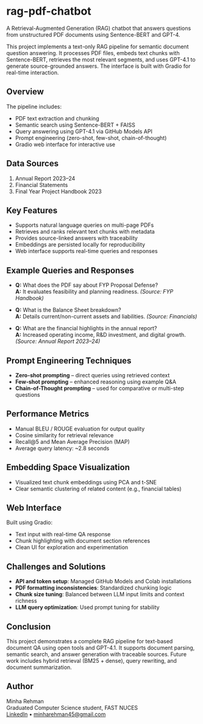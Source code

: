 # rag-pdf-chatbot

A Retrieval-Augmented Generation (RAG) chatbot that answers questions from unstructured PDF documents using Sentence-BERT and GPT-4.

This project implements a text-only RAG pipeline for semantic document question answering. It processes PDF files, embeds text chunks with Sentence-BERT, retrieves the most relevant segments, and uses GPT-4.1 to generate source-grounded answers. The interface is built with Gradio for real-time interaction.

## Overview

The pipeline includes:
- PDF text extraction and chunking
- Semantic search using Sentence-BERT + FAISS
- Query answering using GPT-4.1 via GitHub Models API
- Prompt engineering (zero-shot, few-shot, chain-of-thought)
- Gradio web interface for interactive use

## Data Sources

1. Annual Report 2023–24  
2. Financial Statements  
3. Final Year Project Handbook 2023  

## Key Features

- Supports natural language queries on multi-page PDFs  
- Retrieves and ranks relevant text chunks with metadata  
- Provides source-linked answers with traceability  
- Embeddings are persisted locally for reproducibility  
- Web interface supports real-time queries and responses  

## Example Queries and Responses

- **Q:** What does the PDF say about FYP Proposal Defense?  
  **A:** It evaluates feasibility and planning readiness. *(Source: FYP Handbook)*

- **Q:** What is the Balance Sheet breakdown?  
  **A:** Details current/non-current assets and liabilities. *(Source: Financials)*

- **Q:** What are the financial highlights in the annual report?  
  **A:** Increased operating income, R&D investment, and digital growth. *(Source: Annual Report 2023–24)*

## Prompt Engineering Techniques

- **Zero-shot prompting** – direct queries using retrieved context  
- **Few-shot prompting** – enhanced reasoning using example Q&A  
- **Chain-of-Thought prompting** – used for comparative or multi-step questions

## Performance Metrics

- Manual BLEU / ROUGE evaluation for output quality  
- Cosine similarity for retrieval relevance  
- Recall@5 and Mean Average Precision (MAP)  
- Average query latency: ~2.8 seconds  

## Embedding Space Visualization

- Visualized text chunk embeddings using PCA and t-SNE  
- Clear semantic clustering of related content (e.g., financial tables)

## Web Interface

Built using Gradio:
- Text input with real-time QA response  
- Chunk highlighting with document section references  
- Clean UI for exploration and experimentation  

## Challenges and Solutions

- **API and token setup**: Managed GitHub Models and Colab installations  
- **PDF formatting inconsistencies**: Standardized chunking logic  
- **Chunk size tuning**: Balanced between LLM input limits and context richness  
- **LLM query optimization**: Used prompt tuning for stability  

## Conclusion

This project demonstrates a complete RAG pipeline for text-based document QA using open tools and GPT-4.1. It supports document parsing, semantic search, and answer generation with traceable sources. Future work includes hybrid retrieval (BM25 + dense), query rewriting, and document summarization.

## Author

Minha Rehman  
Graduated Computer Science student, FAST NUCES  
[LinkedIn](https://www.linkedin.com/in/minha-rehman-b67204250/) • minharehman45@gmail.com
